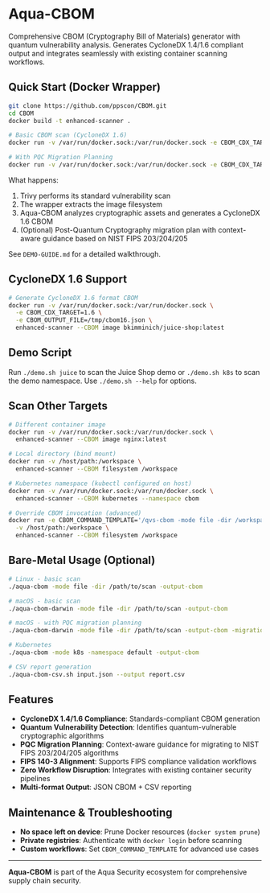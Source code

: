 # Aqua-CBOM

Comprehensive CBOM (Cryptography Bill of Materials) generator with quantum vulnerability analysis. Generates CycloneDX 1.4/1.6 compliant output and integrates seamlessly with existing container scanning workflows.

## Quick Start (Docker Wrapper)
```bash
git clone https://github.com/ppscon/CBOM.git
cd CBOM
docker build -t enhanced-scanner .

# Basic CBOM scan (CycloneDX 1.6)
docker run -v /var/run/docker.sock:/var/run/docker.sock -e CBOM_CDX_TARGET=1.6 enhanced-scanner --CBOM image bkimminich/juice-shop:latest

# With PQC Migration Planning
docker run -v /var/run/docker.sock:/var/run/docker.sock -e CBOM_CDX_TARGET=1.6 -e CBOM_GENERATE_MIGRATION_PLAN=true -e CBOM_MIGRATION_CONTEXT=edge_ingress -e CBOM_MIGRATION_TIMELINE=2025-Q2 enhanced-scanner --CBOM image bkimminich/juice-shop:latest
```

What happens:
1. Trivy performs its standard vulnerability scan
2. The wrapper extracts the image filesystem
3. Aqua-CBOM analyzes cryptographic assets and generates a CycloneDX 1.6 CBOM
4. (Optional) Post-Quantum Cryptography migration plan with context-aware guidance based on NIST FIPS 203/204/205

See `DEMO-GUIDE.md` for a detailed walkthrough.

## CycloneDX 1.6 Support
```bash
# Generate CycloneDX 1.6 format CBOM
docker run -v /var/run/docker.sock:/var/run/docker.sock \
  -e CBOM_CDX_TARGET=1.6 \
  -e CBOM_OUTPUT_FILE=/tmp/cbom16.json \
  enhanced-scanner --CBOM image bkimminich/juice-shop:latest
```

## Demo Script
Run `./demo.sh juice` to scan the Juice Shop demo or `./demo.sh k8s` to scan the demo namespace. Use `./demo.sh --help` for options.

## Scan Other Targets
```bash
# Different container image
docker run -v /var/run/docker.sock:/var/run/docker.sock \
  enhanced-scanner --CBOM image nginx:latest

# Local directory (bind mount)
docker run -v /host/path:/workspace \
  enhanced-scanner --CBOM filesystem /workspace

# Kubernetes namespace (kubectl configured on host)
docker run -v /var/run/docker.sock:/var/run/docker.sock \
  enhanced-scanner --CBOM kubernetes --namespace cbom

# Override CBOM invocation (advanced)
docker run -e CBOM_COMMAND_TEMPLATE='/qvs-cbom -mode file -dir /workspace -output-cbom' \
  -v /host/path:/workspace \
  enhanced-scanner --CBOM filesystem /workspace
```

## Bare-Metal Usage (Optional)
```bash
# Linux - basic scan
./aqua-cbom -mode file -dir /path/to/scan -output-cbom

# macOS - basic scan
./aqua-cbom-darwin -mode file -dir /path/to/scan -output-cbom

# macOS - with PQC migration planning
./aqua-cbom-darwin -mode file -dir /path/to/scan -output-cbom -migration-plan -migration-context edge_ingress -migration-timeline 2025-Q2

# Kubernetes
./aqua-cbom -mode k8s -namespace default -output-cbom

# CSV report generation
./aqua-cbom-csv.sh input.json --output report.csv
```

## Features

- **CycloneDX 1.4/1.6 Compliance**: Standards-compliant CBOM generation
- **Quantum Vulnerability Detection**: Identifies quantum-vulnerable cryptographic algorithms
- **PQC Migration Planning**: Context-aware guidance for migrating to NIST FIPS 203/204/205 algorithms
- **FIPS 140-3 Alignment**: Supports FIPS compliance validation workflows
- **Zero Workflow Disruption**: Integrates with existing container security pipelines
- **Multi-format Output**: JSON CBOM + CSV reporting

## Maintenance & Troubleshooting

- **No space left on device**: Prune Docker resources (`docker system prune`)
- **Private registries**: Authenticate with `docker login` before scanning
- **Custom workflows**: Set `CBOM_COMMAND_TEMPLATE` for advanced use cases

---

**Aqua-CBOM** is part of the Aqua Security ecosystem for comprehensive supply chain security.
